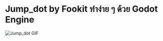 # Jump_dot by Fookit ทำง่าย ๆ ด้วย Godot Engine 

![Jump_dot GIF](https://media.giphy.com/media/ISYWJ1wftz7PKWQ17I/giphy.gif)
